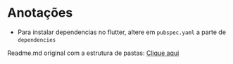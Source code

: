 # Anotações
- Para instalar dependencias no flutter, altere em ``pubspec.yaml`` a parte de ``dependencies``

Readme.md original com a estrutura de pastas:
<a href="./readme-original.md">Clique aqui</a>